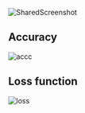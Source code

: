 
![SharedScreenshot](https://user-images.githubusercontent.com/72034584/133979810-f3b4731b-040f-4e72-8bca-1459ac1a6acb.jpg)
## Accuracy
![accc](https://user-images.githubusercontent.com/72034584/138280508-a73d2388-146c-4c23-a3d8-5ccdb96989c2.PNG)

## Loss function
![loss](https://user-images.githubusercontent.com/72034584/138280525-0f43a686-248c-4ebd-885e-fc23e00eb3a4.PNG)
